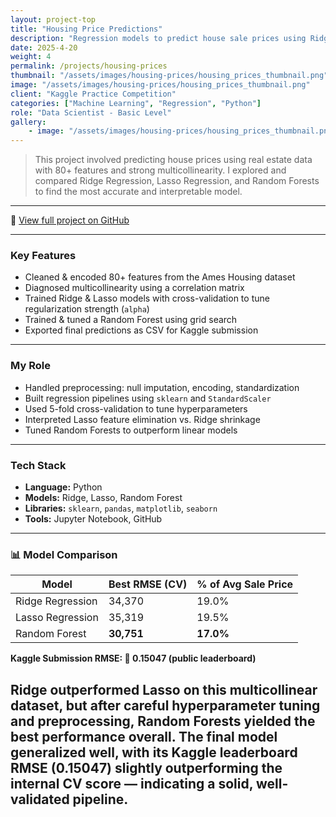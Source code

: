 ```yaml
---
layout: project-top
title: "Housing Price Predictions"
description: "Regression models to predict house sale prices using Ridge, Lasso, and Random Forests."
date: 2025-4-20
weight: 4
permalink: /projects/housing-prices
thumbnail: "/assets/images/housing-prices/housing_prices_thumbnail.png"
image: "/assets/images/housing-prices/housing_prices_thumbnail.png"
client: "Kaggle Practice Competition"
categories: ["Machine Learning", "Regression", "Python"]
role: "Data Scientist - Basic Level"
gallery:
    - image: "/assets/images/housing-prices/housing_prices_thumbnail.png"
---
```


> This project involved predicting house prices using real estate data with 80+ features and strong multicollinearity. I explored and compared Ridge Regression, Lasso Regression, and Random Forests to find the most accurate and interpretable model.

---

🔗 [View full project on GitHub](https://github.com/inaya-r/Housing-Prices-Predictions)

---


### Key Features
- Cleaned & encoded 80+ features from the Ames Housing dataset
- Diagnosed multicollinearity using a correlation matrix
- Trained Ridge & Lasso models with cross-validation to tune regularization strength (`alpha`)
- Trained & tuned a Random Forest using grid search
- Exported final predictions as CSV for Kaggle submission

---

### My Role
- Handled preprocessing: null imputation, encoding, standardization
- Built regression pipelines using `sklearn` and `StandardScaler`
- Used 5-fold cross-validation to tune hyperparameters
- Interpreted Lasso feature elimination vs. Ridge shrinkage
- Tuned Random Forests to outperform linear models

---

### Tech Stack
- **Language:** Python  
- **Models:** Ridge, Lasso, Random Forest  
- **Libraries:** `sklearn`, `pandas`, `matplotlib`, `seaborn`  
- **Tools:** Jupyter Notebook, GitHub

---

### 📊 Model Comparison

| Model            | Best RMSE (CV) | % of Avg Sale Price |
|------------------|----------------|----------------------|
| Ridge Regression | 34,370         | 19.0%                |
| Lasso Regression | 35,319         | 19.5%                |
| Random Forest    | **30,751**     | **17.0%**            |   

  
**Kaggle Submission RMSE: 🏅 0.15047 (public leaderboard)**

Ridge outperformed Lasso on this multicollinear dataset, but after careful hyperparameter tuning and preprocessing, Random Forests yielded the best performance overall. The final model generalized well, with its Kaggle leaderboard RMSE (0.15047) slightly outperforming the internal CV score — indicating a solid, well-validated pipeline.
---
